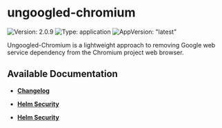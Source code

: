 # ungoogled-chromium

![Version: 2.0.9](https://img.shields.io/badge/Version-2.0.9-informational?style=flat-square) ![Type: application](https://img.shields.io/badge/Type-application-informational?style=flat-square) ![AppVersion: "latest"](https://img.shields.io/badge/AppVersion-"latest"-informational?style=flat-square)

Ungoogled-Chromium is a lightweight approach to removing Google web service dependency from the Chromium project web browser.

## Available Documentation

- [**Changelog**](CHANGELOG)

- [**Helm Security**](container-security)

- [**Helm Security**](helm-security)

